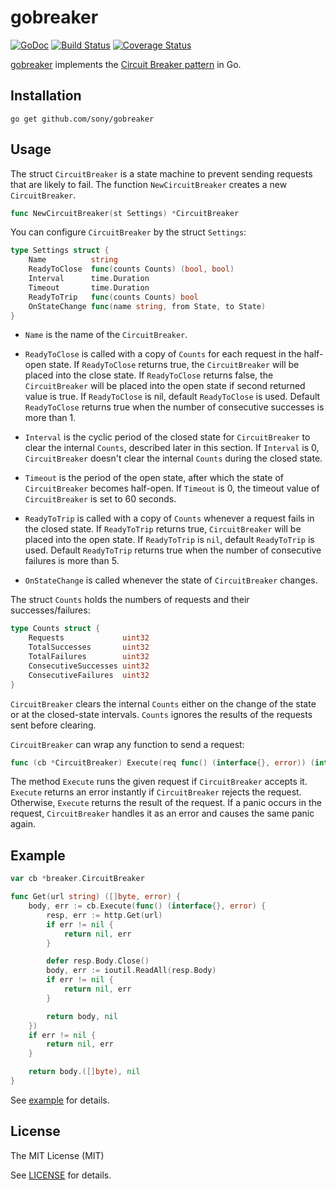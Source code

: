 gobreaker
=========

[![GoDoc](https://godoc.org/github.com/sony/gobreaker?status.svg)](http://godoc.org/github.com/sony/gobreaker)
[![Build Status](https://travis-ci.org/sony/gobreaker.svg?branch=master)](https://travis-ci.org/sony/gobreaker)
[![Coverage Status](https://coveralls.io/repos/sony/gobreaker/badge.svg?branch=master&service=github)](https://coveralls.io/github/sony/gobreaker?branch=master)

[gobreaker][repo-url] implements the [Circuit Breaker pattern](https://msdn.microsoft.com/en-us/library/dn589784.aspx) in Go.

Installation
------------

```
go get github.com/sony/gobreaker
```

Usage
-----

The struct `CircuitBreaker` is a state machine to prevent sending requests that are likely to fail.
The function `NewCircuitBreaker` creates a new `CircuitBreaker`.

```go
func NewCircuitBreaker(st Settings) *CircuitBreaker
```

You can configure `CircuitBreaker` by the struct `Settings`:

```go
type Settings struct {
	Name          string
	ReadyToClose  func(counts Counts) (bool, bool)
	Interval      time.Duration
	Timeout       time.Duration
	ReadyToTrip   func(counts Counts) bool
	OnStateChange func(name string, from State, to State)
}
```

- `Name` is the name of the `CircuitBreaker`.

- `ReadyToClose` is called with a copy of `Counts` for each request in the half-open state.
  If `ReadyToClose` returns true, the `CircuitBreaker` will be placed into the close state.
  If `ReadyToClose` returns false, the `CircuitBreaker` will be placed into the open state if second returned value is true.
  If `ReadyToClose` is nil, default `ReadyToClose` is used.
  Default `ReadyToClose` returns true when the number of consecutive successes is more than 1.

- `Interval` is the cyclic period of the closed state
  for `CircuitBreaker` to clear the internal `Counts`, described later in this section.
  If `Interval` is 0, `CircuitBreaker` doesn't clear the internal `Counts` during the closed state.

- `Timeout` is the period of the open state,
  after which the state of `CircuitBreaker` becomes half-open.
  If `Timeout` is 0, the timeout value of `CircuitBreaker` is set to 60 seconds.

- `ReadyToTrip` is called with a copy of `Counts` whenever a request fails in the closed state.
  If `ReadyToTrip` returns true, `CircuitBreaker` will be placed into the open state.
  If `ReadyToTrip` is `nil`, default `ReadyToTrip` is used.
  Default `ReadyToTrip` returns true when the number of consecutive failures is more than 5.

- `OnStateChange` is called whenever the state of `CircuitBreaker` changes.

The struct `Counts` holds the numbers of requests and their successes/failures:

```go
type Counts struct {
	Requests             uint32
	TotalSuccesses       uint32
	TotalFailures        uint32
	ConsecutiveSuccesses uint32
	ConsecutiveFailures  uint32
}
```

`CircuitBreaker` clears the internal `Counts` either
on the change of the state or at the closed-state intervals.
`Counts` ignores the results of the requests sent before clearing.

`CircuitBreaker` can wrap any function to send a request:

```go
func (cb *CircuitBreaker) Execute(req func() (interface{}, error)) (interface{}, error)
```

The method `Execute` runs the given request if `CircuitBreaker` accepts it.
`Execute` returns an error instantly if `CircuitBreaker` rejects the request.
Otherwise, `Execute` returns the result of the request.
If a panic occurs in the request, `CircuitBreaker` handles it as an error
and causes the same panic again.

Example
-------

```go
var cb *breaker.CircuitBreaker

func Get(url string) ([]byte, error) {
	body, err := cb.Execute(func() (interface{}, error) {
		resp, err := http.Get(url)
		if err != nil {
			return nil, err
		}

		defer resp.Body.Close()
		body, err := ioutil.ReadAll(resp.Body)
		if err != nil {
			return nil, err
		}

		return body, nil
	})
	if err != nil {
		return nil, err
	}

	return body.([]byte), nil
}
```

See [example](https://github.com/sony/gobreaker/blob/master/example) for details.

License
-------

The MIT License (MIT)

See [LICENSE](https://github.com/sony/gobreaker/blob/master/LICENSE) for details.


[repo-url]: https://github.com/sony/gobreaker
